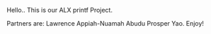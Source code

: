 Hello..
This is our ALX printf Project.

Partners are:
Lawrence Appiah-Nuamah
Abudu Prosper Yao.
Enjoy!

